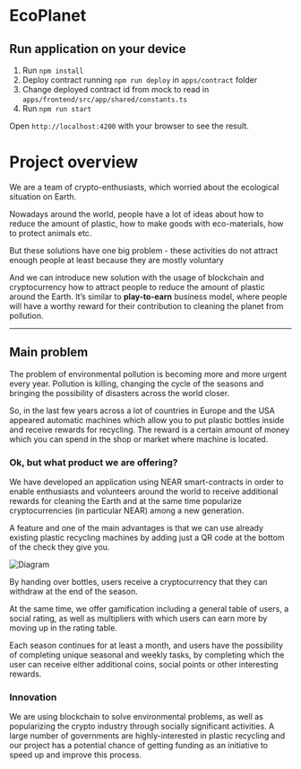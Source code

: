 

# EcoPlanet

## Run application on your device

1. Run `npm install`
2. Deploy contract running `npm run deploy` in `apps/contract` folder
3. Change deployed contract id from mock to read in `apps/frontend/src/app/shared/constants.ts`
4. Run `npm run start`

Open `http://localhost:4200` with your browser to see the result.

# Project overview

We are a team of crypto-enthusiasts, which worried about the ecological situation on Earth. 

Nowadays around the world, people have a lot of ideas about how to reduce the amount of plastic, how to make goods with eco-materials, how to protect animals etc.

But these solutions have one big problem - these activities do not attract enough people at least because they are mostly voluntary

And we can introduce new solution with the usage of blockchain and cryptocurrency how to attract people to reduce the amount of plastic around the Earth. It’s similar to **play-to-earn** business model, where people will have a worthy reward for their contribution to cleaning the planet from pollution.

---

## Main problem

The problem of environmental pollution is becoming more and more urgent every year. Pollution is killing, changing the cycle of the seasons and bringing the possibility of disasters across the world closer. 

So, in the last few years across a lot of countries in Europe and the USA appeared automatic machines which allow you to put plastic bottles inside and receive rewards for recycling. The reward is a certain amount of money which you can spend in the shop or market where machine is located.

### Ok, but what product we are offering?

We have developed an application using NEAR smart-contracts in order to enable enthusiasts and volunteers around the world to receive additional rewards for cleaning the Earth and at the same time popularize cryptocurrencies (in particular NEAR) among a new generation.

A feature and one of the main advantages is that we can use already existing plastic recycling machines by adding just a QR code at the bottom of the check they give you.

![Diagram](https://oleksii-test-s3.s3.eu-central-1.amazonaws.com/project-details.png)

By handing over bottles, users receive a cryptocurrency that they can withdraw at the end of the season.

At the same time, we offer gamification including a general table of users, a social rating, as well as multipliers with which users can earn more by moving up in the rating table.

Each season continues for at least a month, and users have the possibility of completing unique seasonal and weekly tasks, by completing which the user can receive either additional coins, social points or other interesting rewards.

### Innovation

We are using blockchain to solve environmental problems, as well as popularizing the crypto industry through socially significant activities. A large number of governments are highly-interested in plastic recycling and our project has a potential chance of getting funding as an initiative to speed up and improve this process.
